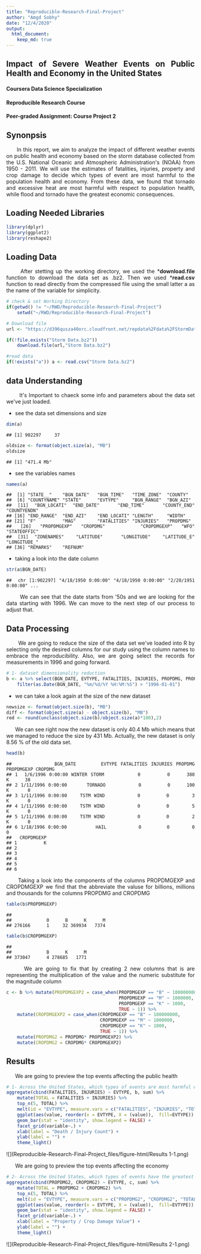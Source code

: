 ```yaml
---
title: "Reproducible-Research-Final-Project"
author: "Amgd Sobhy"
date: "12/4/2020"
output: 
  html_document:
    keep_md: true
---
```





## Impact of Severe Weather Events on Public Health and Economy in the United States
#### Coursera Data Science Specialization 
#### Reproducible Research Course
#### Peer-graded Assignment: Course Project 2

## Synonpsis
<style>
body {
text-align: justify}
</style>

&nbsp;&nbsp;&nbsp;&nbsp;&nbsp;&nbsp;In this report, we aim to analyze the impact of different weather events on public health and economy based on the storm database collected from the U.S. National Oceanic and Atmospheric Administration's (NOAA) from 1950 - 2011. We will use the estimates of fatalities, injuries, property and crop damage to decide which types of event are most harmful to the population health and economy. From these data, we found that tornado and excessive heat are most harmful with respect to population health, while flood and tornado have the greatest economic consequences.

## Loading Needed Libraries


```r
library(dplyr)
library(ggplot2)
library(reshape2)
```

## Loading Data
&nbsp;&nbsp;&nbsp;&nbsp;&nbsp;&nbsp;After stetting up the working directory, we used the ***download.file** function to download the data set as .bz2.
Then we used ***read.csv** function to read directly from the compressed file using the small latter a as the name of the variable for simplicity.


```r
# check & set Working Directory
if(getwd() != "~/RWD/Reproducible-Research-Final-Project")
    setwd("~/RWD/Reproducible-Research-Final-Project")

# Download file
url <- "https://d396qusza40orc.cloudfront.net/repdata%2Fdata%2FStormData.csv.bz2"

if(!file.exists("Storm Data.bz2"))
    download.file(url,"Storm Data.bz2")

#read data
if(!exists("a")) a <- read.csv("Storm Data.bz2")
```

## data Understanding
&nbsp;&nbsp;&nbsp;&nbsp;&nbsp;&nbsp; It's Important to chaeck some info and parameters about the data set we've just loaded.

- see the data set dimensions and size


```r
dim(a)
```

```
## [1] 902297     37
```

```r
oldsize <- format(object.size(a), "MB")
oldsize
```

```
## [1] "471.4 Mb"
```

- see the variables names


```r
names(a)
```

```
##  [1] "STATE__"    "BGN_DATE"   "BGN_TIME"   "TIME_ZONE"  "COUNTY"    
##  [6] "COUNTYNAME" "STATE"      "EVTYPE"     "BGN_RANGE"  "BGN_AZI"   
## [11] "BGN_LOCATI" "END_DATE"   "END_TIME"   "COUNTY_END" "COUNTYENDN"
## [16] "END_RANGE"  "END_AZI"    "END_LOCATI" "LENGTH"     "WIDTH"     
## [21] "F"          "MAG"        "FATALITIES" "INJURIES"   "PROPDMG"   
## [26] "PROPDMGEXP" "CROPDMG"    "CROPDMGEXP" "WFO"        "STATEOFFIC"
## [31] "ZONENAMES"  "LATITUDE"   "LONGITUDE"  "LATITUDE_E" "LONGITUDE_"
## [36] "REMARKS"    "REFNUM"
```

- taking a look into the date column


```r
str(a$BGN_DATE)
```

```
##  chr [1:902297] "4/18/1950 0:00:00" "4/18/1950 0:00:00" "2/20/1951 0:00:00" ...
```
&nbsp;&nbsp;&nbsp;&nbsp;&nbsp;&nbsp; We can see that the date starts from '50s and we are looking for the data starting with 1996. We can move to the next step of our process to adjust that.

## Data Processing
&nbsp;&nbsp;&nbsp;&nbsp;&nbsp;&nbsp; We are going to reduce the size of the data set we've loaded into R by selecting only the desired columns for our study using the column names to embrace the reproducibility. Also, we are going select the records for measurements in 1996 and going forward.


```r
# 1- dataset dimensionality reduction
b <- a %>% select(BGN_DATE, EVTYPE, FATALITIES, INJURIES, PROPDMG, PROPDMGEXP, CROPDMG, CROPDMGEXP) %>%
    filter(as.Date(BGN_DATE, "%m/%d/%Y %H:%M:%S") > "1996-01-01")
```

- we can take a look again at the size of the new dataset 


```r
newsize <- format(object.size(b), "MB")
diff <- format(object.size(a) - object.size(b), "MB")
red <- round(unclass(object.size(b)/object.size(a)*100),2)
```

&nbsp;&nbsp;&nbsp;&nbsp;&nbsp;&nbsp;We can see right now the new dataset is only 40.4 Mb which means that we managed to reduce the size by 431 Mb. Actually, the new dataset is only 8.56 % of the old data set.


```r
head(b)
```

```
##            BGN_DATE       EVTYPE FATALITIES INJURIES PROPDMG PROPDMGEXP CROPDMG
## 1  1/6/1996 0:00:00 WINTER STORM          0        0     380          K      38
## 2 1/11/1996 0:00:00      TORNADO          0        0     100          K       0
## 3 1/11/1996 0:00:00    TSTM WIND          0        0       3          K       0
## 4 1/11/1996 0:00:00    TSTM WIND          0        0       5          K       0
## 5 1/11/1996 0:00:00    TSTM WIND          0        0       2          K       0
## 6 1/18/1996 0:00:00         HAIL          0        0       0                  0
##   CROPDMGEXP
## 1          K
## 2           
## 3           
## 4           
## 5           
## 6
```

&nbsp;&nbsp;&nbsp;&nbsp;&nbsp;&nbsp;Taking a look into the components of the columns PROPDMGEXP and CROPDMGEXP we find that the abbreviate the valuse for billions, millions and thousands for the columns PROPDMG and CROPDMG 


```r
table(b$PROPDMGEXP)
```

```
## 
##             0      B      K      M 
## 276166      1     32 369934   7374
```

```r
table(b$CROPDMGEXP)
```

```
## 
##             B      K      M 
## 373047      4 278685   1771
```

&nbsp;&nbsp;&nbsp;&nbsp;&nbsp;&nbsp;We are going to fix that by creating 2 new columns that is are representing the multiplication of the value and the numeric substitute for the magnitude column


```r
c <- b %>% mutate(PROPDMGEXP2 = case_when(PROPDMGEXP == "B" ~ 100000000,
                                          PROPDMGEXP == "M" ~ 1000000,
                                          PROPDMGEXP == "K" ~ 1000,
                                          TRUE ~ 1)) %>%
    mutate(CROPDMGEXP2 = case_when(CROPDMGEXP == "B" ~ 100000000,
                                   CROPDMGEXP == "M" ~ 1000000,
                                   CROPDMGEXP == "K" ~ 1000,
                                   TRUE ~ 1)) %>%
    mutate(PROPDMG2 = PROPDMG* PROPDMGEXP2) %>% 
    mutate(CROPDMG2 = CROPDMG* CROPDMGEXP2)
```

## Results

&nbsp;&nbsp;&nbsp;&nbsp;&nbsp;&nbsp;We are going to preview the top events affecting the public health 


```r
# 1- Across the United States, which types of events are most harmful with respect to population health?
aggregate(cbind(FATALITIES, INJURIES) ~ EVTYPE, b, sum) %>%
    mutate(TOTAL = FATALITIES + INJURIES) %>%
    top_n(5, TOTAL) %>% 
    melt(id = "EVTYPE", measure.vars = c("FATALITIES", "INJURIES", "TOTAL")) %>%
    ggplot(aes(value, reorder(x = EVTYPE, X = (value)),  fill=EVTYPE)) +
    geom_bar(stat = "identity", show.legend = FALSE) +
    facet_grid(variable~.) +
    xlab(label = "Death / Injury Count") +
    ylab(label = "") +    
    theme_light()
```

![](Reproducible-Research-Final-Project_files/figure-html/Results 1-1.png)<!-- -->

&nbsp;&nbsp;&nbsp;&nbsp;&nbsp;&nbsp;We are going to preview the top events affecting the economy


```r
# 2- Across the United States, which types of events have the greatest economic consequences?
aggregate(cbind(PROPDMG2, CROPDMG2) ~ EVTYPE, c, sum) %>%
    mutate(TOTAL = PROPDMG2 + CROPDMG2) %>%
    top_n(5, TOTAL) %>% 
    melt(id = "EVTYPE", measure.vars = c("PROPDMG2", "CROPDMG2", "TOTAL")) %>%
    ggplot(aes(value, reorder(x = EVTYPE, X = (value)),  fill=EVTYPE)) +
    geom_bar(stat = "identity", show.legend = FALSE) +
    facet_grid(variable~.) +
    xlab(label = "Property / Crop Damage Value") +
    ylab(label = "") +    
    theme_light()
```

![](Reproducible-Research-Final-Project_files/figure-html/Results 2-1.png)<!-- -->
